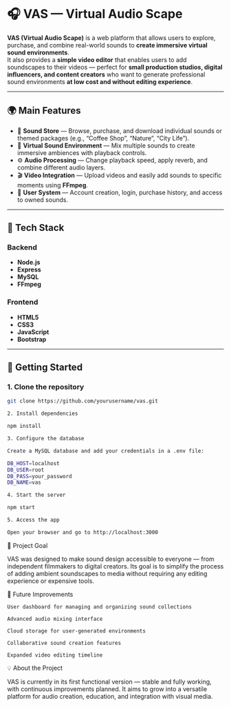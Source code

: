 # 🎧 VAS — Virtual Audio Scape

**VAS (Virtual Audio Scape)** is a web platform that allows users to explore, purchase, and combine real-world sounds to **create immersive virtual sound environments**.  
It also provides a **simple video editor** that enables users to add soundscapes to their videos — perfect for **small production studios, digital influencers, and content creators** who want to generate professional sound environments **at low cost and without editing experience**.

---

## 🌍 Main Features

- 🛒 **Sound Store** — Browse, purchase, and download individual sounds or themed packages (e.g., “Coffee Shop”, “Nature”, “City Life”).  
- 🎼 **Virtual Sound Environment** — Mix multiple sounds to create immersive ambiences with playback controls.  
- ⚙️ **Audio Processing** — Change playback speed, apply reverb, and combine different audio layers.  
- 🎬 **Video Integration** — Upload videos and easily add sounds to specific moments using **FFmpeg**.  
- 👤 **User System** — Account creation, login, purchase history, and access to owned sounds.  

---

## 🧩 Tech Stack

### Backend
- **Node.js**
- **Express**
- **MySQL**
- **FFmpeg**

### Frontend
- **HTML5**
- **CSS3**
- **JavaScript**
- **Bootstrap**

---

## 🚀 Getting Started

### 1. Clone the repository
```bash
git clone https://github.com/yourusername/vas.git

2. Install dependencies

npm install

3. Configure the database

Create a MySQL database and add your credentials in a .env file:

DB_HOST=localhost
DB_USER=root
DB_PASS=your_password
DB_NAME=vas

4. Start the server

npm start

5. Access the app

Open your browser and go to http://localhost:3000
```

🧠 Project Goal

VAS was designed to make sound design accessible to everyone — from independent filmmakers to digital creators.
Its goal is to simplify the process of adding ambient soundscapes to media without requiring any editing experience or expensive tools.

🧭 Future Improvements

    User dashboard for managing and organizing sound collections

    Advanced audio mixing interface

    Cloud storage for user-generated environments

    Collaborative sound creation features

    Expanded video editing timeline

💡 About the Project

VAS is currently in its first functional version — stable and fully working, with continuous improvements planned.
It aims to grow into a versatile platform for audio creation, education, and integration with visual media.
